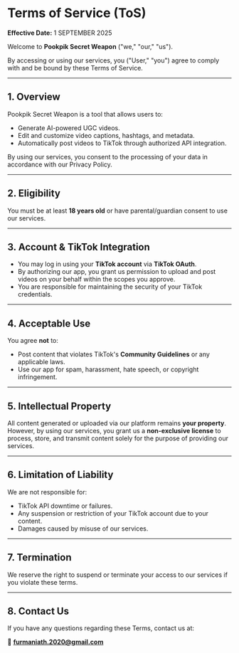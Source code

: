 # Terms of Service (ToS)

**Effective Date:** 1 SEPTEMBER 2025

Welcome to **Pookpik Secret Weapon** ("we," "our," "us").

By accessing or using our services, you ("User," "you") agree to comply with and be bound by these Terms of Service.

---

## 1. Overview

Pookpik Secret Weapon is a tool that allows users to:

* Generate AI-powered UGC videos.
* Edit and customize video captions, hashtags, and metadata.
* Automatically post videos to TikTok through authorized API integration.

By using our services, you consent to the processing of your data in accordance with our Privacy Policy.

---

## 2. Eligibility

You must be at least **18 years old** or have parental/guardian consent to use our services.

---

## 3. Account & TikTok Integration

* You may log in using your **TikTok account** via **TikTok OAuth**.
* By authorizing our app, you grant us permission to upload and post videos on your behalf within the scopes you approve.
* You are responsible for maintaining the security of your TikTok credentials.

---

## 4. Acceptable Use

You agree **not** to:

* Post content that violates TikTok's **Community Guidelines** or any applicable laws.
* Use our app for spam, harassment, hate speech, or copyright infringement.

---

## 5. Intellectual Property

All content generated or uploaded via our platform remains **your property**. However, by using our services, you grant us a **non-exclusive license** to process, store, and transmit content solely for the purpose of providing our services.

---

## 6. Limitation of Liability

We are not responsible for:

* TikTok API downtime or failures.
* Any suspension or restriction of your TikTok account due to your content.
* Damages caused by misuse of our services.

---

## 7. Termination

We reserve the right to suspend or terminate your access to our services if you violate these terms.

---

## 8. Contact Us

If you have any questions regarding these Terms, contact us at:

📧 **furmaniath.2020@gmail.com**
